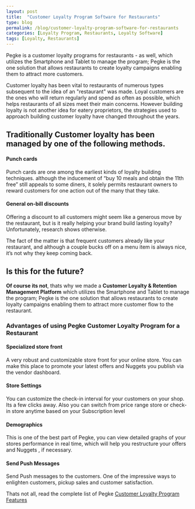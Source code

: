 ```yaml
---
layout: post
title:  "Customer Loyalty Program Software for Restaurants"
type: blog
permalink: /blog/customer-loyalty-program-software-for-restaurants
categories: [Loyalty Program, Restaurants, Loyalty Software]
tags: [Loyalty, Restaurants]
---
```


Pegke is a customer loyalty programs for restaurants - as well, which utilizes the Smartphone and Tablet to manage the program; Pegke is the one solution that allows restaurants to create loyalty campaigns enabling them to attract more customers.

Customer loyalty has been vital to restaurants of numerous types subsequent to the idea of an "restaurant" was made. Loyal customers are the ones who will return regularly and spend as often as possible, which helps restaurants of all sizes meet their main concerns. However building loyalty is not another idea for eatery proprietors, the strategies used to approach building customer loyalty have changed throughout the years.

## Traditionally Customer loyalty has been managed by one of the following methods.

#### **Punch cards**

Punch cards are one among the earliest kinds of loyalty building techniques. although the inducement of “buy 10 meals and obtain the 11th free” still appeals to some diners, it solely permits restaurant owners to reward customers for one action out of the many that they take.

#### General on-bill discounts

Offering a discount to all customers might seem like a generous move by the restaurant, but is it really helping your brand build lasting loyalty? Unfortunately, research shows otherwise.

The fact of the matter is that frequent customers already like your restaurant, and although a couple bucks off on a menu item is always nice, it’s not why they keep coming back.

## Is this for the future?

**Of course its not**, thats why we made a **Customer Loyalty & Retention Management Platform** which utilizes the Smartphone and Tablet to manage the program; Pegke is the one solution that allows restaurants to create loyalty campaigns enabling them to attract more customer flow to the restaurant.

### **Advantages of using Pegke Customer Loyalty Program for a Restaurant**

#### **Specialized store front**

A very robust and customizable store front for your online store. You can make this place to promote your latest offers and Nuggets you publish via the vendor dashboard.

#### **Store Settings**

You can customize the check-in interval for your customers on your shop. Its a few clicks away. Also you can switch from price range store or check-in store anytime based on your Subscription level

#### **Demographics**

This is one of the best part of Pegke, you can view detailed graphs of your stores performance in real time, which will help you restructure your offers and Nuggets , if necessary.

#### **Send Push Messages**

Send Push messages to the customers. One of the impressive ways to enlighten customers, pickup sales and customer satisfaction.

Thats not all, read the complete list of Pegke [Customer Loyalty Program Features](https://pegke.com/vendor-app-features)
